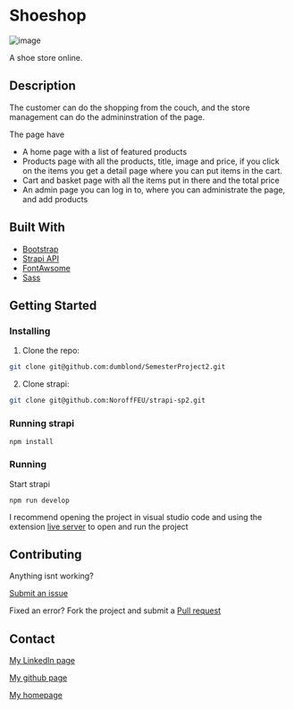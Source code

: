 # Shoeshop

![image](https://nbdesign.no/images/store.png)

A shoe store online.

## Description

The customer can do the shopping from the couch, and the store management can do the admininstration of the page. 

The page have

- A home page with a list of featured products
- Products page with all the products, title, image and price, if you click on the items you get a detail page where you can put items in the cart.
- Cart and basket page with all the items put in there and the total price
- An admin page you can log in to, where you can administrate the page, and add products

## Built With

- [Bootstrap](https://getbootstrap.com/docs/5.0/getting-started/introduction/)
- [Strapi API](https://github.com/NoroffFEU/strapi-sp2)
- [FontAwsome](https://fontawesome.com/)
- [Sass](https://sass-lang.com)

## Getting Started

### Installing

1. Clone the repo:

```bash
git clone git@github.com:dumblond/SemesterProject2.git
```

2. Clone strapi:

```bash
git clone git@github.com:NoroffFEU/strapi-sp2.git
```
### Running strapi

```
npm install
```


### Running

Start strapi
```
npm run develop
```

I recommend opening the project in visual studio code and using the extension [live server](https://marketplace.visualstudio.com/items?itemName=ritwickdey.LiveServer) to open and run the project




## Contributing

Anything isnt working?

[Submit an issue](https://github.com/dumblond/SemesterProject2/issues/new/choose)

Fixed an error?
Fork the project and submit a [Pull request](https://github.com/dumblond/SemesterProject2/pulls)

## Contact

[My LinkedIn page](https://www.linkedin.com/in/anne-berit-lemika-68aa4b255/)

[My github page](https://github.com/dumblond)

[My homepage](https://nbdesign.no/index.html)

